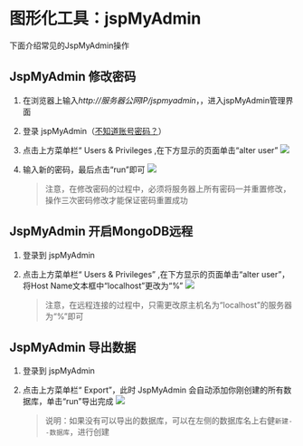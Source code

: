 # 图形化工具：jspMyAdmin

下面介绍常见的JspMyAdmin操作

## JspMyAdmin 修改密码
1. 在浏览器上输入*http://服务器公网IP/jspmyadmin*，，进入jspMyAdmin管理界面

2. 登录 jspMyAdmin（[不知道账号密码？](/zh/stack-accounts.md)）

3. 点击上方菜单栏“ Users & Privileges ,在下方显示的页面单击“alter user”
   ![](http://libs.websoft9.com/Websoft9/DocsPicture/zh/mongodb/jspmyadmin-updatepw2-websoft9.png)

4. 输入新的密码，最后点击“run”即可
   ![](http://libs.websoft9.com/Websoft9/DocsPicture/zh/mongodb/jspmyadmin-updatepw1-websoft9.png)

   >注意，在修改密码的过程中，必须将服务器上所有密码一并重置修改，操作三次密码修改才能保证密码重置成功

## JspMyAdmin 开启MongoDB远程

1. 登录到 jspMyAdmin

2. 点击上方菜单栏“ Users & Privileges” ,在下方显示的页面单击“alter user”，将Host Name文本框中“localhost”更改为“%”
   ![](http://libs.websoft9.com/Websoft9/DocsPicture/zh/mongodb/jspmyadmin-updatehost-websoft9.png)
    
   >注意，在远程连接的过程中，只需更改原主机名为“localhost”的服务器为“%”即可

## JspMyAdmin 导出数据

1. 登录到 jspMyAdmin

2. 点击上方菜单栏“ Export”，此时 JspMyAdmin 会自动添加你刚创建的所有数据库，单击“run”导出完成
   ![](http://libs.websoft9.com/Websoft9/DocsPicture/zh/mongodb/jspadmin-exportmath-websoft9.png)
   
   >说明：如果没有可以导出的数据库，可以在左侧的数据库名上右健`新建--数据库`，进行创建

